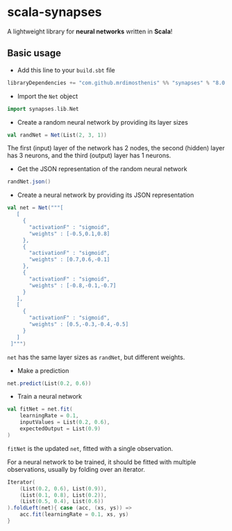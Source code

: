 # scala-synapses

A lightweight library for **neural networks** written in **Scala**!

## Basic usage

* Add this line to your `build.sbt` file

```scala
libraryDependencies += "com.github.mrdimosthenis" %% "synapses" % "8.0.0-RC3"
```

* Import the `Net` object

```scala mdoc
import synapses.lib.Net
```

* Create a random neural network by providing its layer sizes

```scala mdoc
val randNet = Net(List(2, 3, 1))
```

The first (input) layer of the network has 2 nodes,
the second (hidden) layer has 3 neurons,
and the third (output) layer has 1 neurons.

* Get the JSON representation of the random neural network

```scala mdoc
randNet.json()
```

* Create a neural network by providing its JSON representation

```scala mdoc
val net = Net("""[
   [
     {
       "activationF" : "sigmoid",
       "weights" : [-0.5,0.1,0.8]
     },
     {
       "activationF" : "sigmoid",
       "weights" : [0.7,0.6,-0.1]
     },
     {
       "activationF" : "sigmoid",
       "weights" : [-0.8,-0.1,-0.7]
     }
   ],
   [
     {
       "activationF" : "sigmoid",
       "weights" : [0.5,-0.3,-0.4,-0.5]
     }
   ]
 ]""")
```

`net` has the same layer sizes as `randNet`, but different weights.

* Make a prediction

```scala mdoc
net.predict(List(0.2, 0.6))
```

* Train a neural network

```scala mdoc
val fitNet = net.fit(
    learningRate = 0.1,
    inputValues = List(0.2, 0.6),
    expectedOutput = List(0.9)
)
```

`fitNet` is the updated `net`, fitted with a single observation.

For a neural network to be trained, it should be fitted with multiple observations,
usually by folding over an iterator.

```scala mdoc
Iterator(
    (List(0.2, 0.6), List(0.9)),
    (List(0.1, 0.8), List(0.2)),
    (List(0.5, 0.4), List(0.6))
).foldLeft(net){ case (acc, (xs, ys)) =>
    acc.fit(learningRate = 0.1, xs, ys)
}
```
